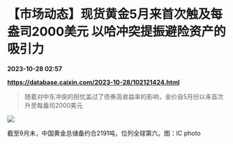 # 【市场动态】现货黄金5月来首次触及每盎司2000美元 以哈冲突提振避险资产的吸引力

**2023-10-28 02:57**

**https://database.caixin.com/2023-10-28/102121424.html**

> 随着对中东冲突的担忧盖过了债券高收益率的影响，金价自5月份以来首次升至每盎司2000美元

  

![](https://img.caixin.com/2023-10-07/169668303361143_840_560.jpg)

截至9月末，中国黄金总储备约合2191吨，位列全球第六。图：IC photo